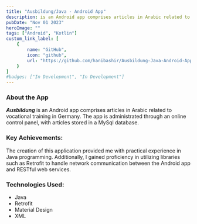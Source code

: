 ```yaml
---
title: "Ausbildung/Java - Android App"
description: is an Android app comprises articles in Arabic related to vocational training in Germany. The app is administrated through an online control panel, with articles stored in a MySql database."
pubDate: "Nov 01 2023"
heroImage: ""
tags: ["Android", "Kotlin"]
custom_link_label: [
    {
        name: "GitHub",
        icon: "github",
        url: "https://github.com/hanibashir/Ausbildung-Java-Android-App"
    }
]
#badges: ["In Development", "In Development"]
---
```


### About the App

***Ausbildung*** is an Android app comprises articles in Arabic related to vocational training in Germany. The app is administrated through an online control panel, with articles stored in a MySql database.

### Key Achievements:

The creation of this application provided me with practical experience in Java programming. Additionally, I gained proficiency in utilizing libraries such as Retrofit to handle network communication between the Android app and RESTful web services.


### Technologies Used:

- Java
- Retrofit
- Material Design
- XML








